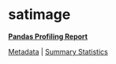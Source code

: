 # satimage

[**Pandas Profiling Report**](https://epistasislab.github.io/penn-ml-benchmarks/profile/satimage.html)

[Metadata](metadata.yaml) | [Summary Statistics](summary_stats.tsv)
